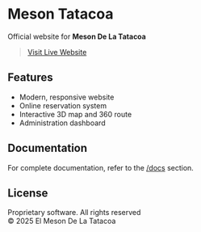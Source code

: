 # Meson Tatacoa

Official website for **Meson De La Tatacoa**

> [Visit Live Website](https://mesondelatatacoa.com/)

## Features

- Modern, responsive website
- Online reservation system
- Interactive 3D map and 360 route
- Administration dashboard

## Documentation

For complete documentation, refer to the [/docs](https://github.com/darianmorat/meson-tatacoa/tree/main/docs) section.

## License

Proprietary software. All rights reserved  
© 2025 El Meson De La Tatacoa
